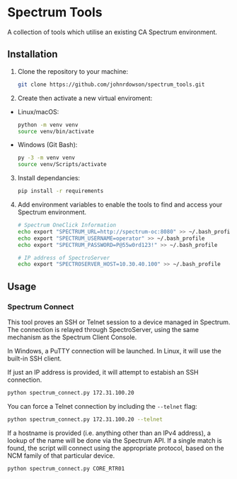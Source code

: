 # Spectrum Tools

A collection of tools which utilise an existing CA Spectrum environment.

## Installation

1. Clone the repository to your machine:

    ```bash
    git clone https://github.com/johnrdowson/spectrum_tools.git
    ```

2. Create then activate a new virtual enviroment:

  - Linux/macOS:

    ```bash
    python -m venv venv
    source venv/bin/activate
    ```

  - Windows (Git Bash):

    ```bash
    py -3 -m venv venv
    source venv/Scripts/activate
    ```

3. Install dependancies:

    ```bash
    pip install -r requirements
    ```

4. Add environment variables to enable the tools to find and access your
  Spectrum environment.

    ```bash
    # Spectrum OneClick Information
    echo export "SPECTRUM_URL=http://spectrum-oc:8080" >> ~/.bash_profile
    echo export "SPECTRUM_USERNAME=operator" >> ~/.bash_profile
    echo export "SPECTRUM_PASSWORD=P@55w0rd123!" >> ~/.bash_profile

    # IP address of SpectroServer
    echo export "SPECTROSERVER_HOST=10.30.40.100" >> ~/.bash_profile
    ```

## Usage

### Spectrum Connect

This tool proves an SSH or Telnet session to a device managed in Spectrum. The
connection is relayed through SpectroServer, using the same mechanism as the
Spectrum Client Console.

In Windows, a PuTTY connection will be launched. In Linux, it will use the
built-in SSH client.

If just an IP address is provided, it will attempt to estabish an SSH
connection.

```bash
python spectrum_connect.py 172.31.100.20
```

You can force a Telnet connection by including the `--telnet` flag:

```bash
python spectrum_connect.py 172.31.100.20 --telnet
```

If a hostname is provided (i.e. anything other than an IPv4 address), a lookup
of the name will be done via the Spectrum API. If a single match is found, the
script will connect using the appropriate protocol, based on the NCM family of
that particular device.

```bash
python spectrum_connect.py CORE_RTR01
```